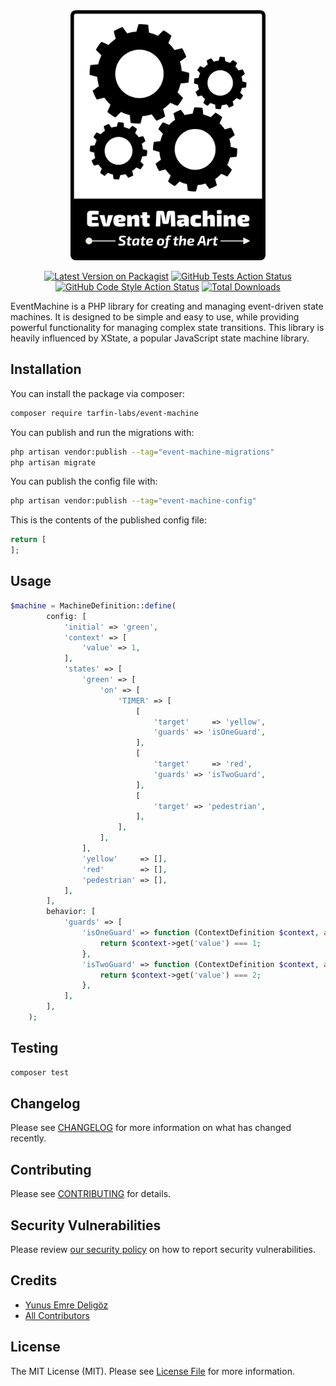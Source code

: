 <div align="center">

<picture>
  <source media="(prefers-color-scheme: dark)" srcset="./art/event-machine-logo-dark.svg">
  <img alt="Where Events Drive the Gears of Progress" src="./art/event-machine-logo-light.svg" height="400">
</picture>

[![Latest Version on Packagist](https://img.shields.io/packagist/v/tarfin-labs/event-machine.svg?style=flat-square)](https://packagist.org/packages/tarfin-labs/event-machine)
[![GitHub Tests Action Status](https://img.shields.io/github/actions/workflow/status/tarfin-labs/event-machine/run-tests.yml?branch=main&label=tests&style=flat-square)](https://github.com/tarfin-labs/event-machine/actions?query=workflow%3Arun-tests+branch%3Amain)
[![GitHub Code Style Action Status](https://img.shields.io/github/actions/workflow/status/tarfin-labs/event-machine/fix-php-code-style-issues.yml?branch=main&label=code%20style&style=flat-square)](https://github.com/tarfin-labs/event-machine/actions?query=workflow%3A"Fix+PHP+code+style+issues"+branch%3Amain)
[![Total Downloads](https://img.shields.io/packagist/dt/tarfin-labs/event-machine.svg?style=flat-square)](https://packagist.org/packages/tarfin-labs/event-machine)

</div>

EventMachine is a PHP library for creating and managing event-driven state machines. It is designed to be simple and easy to use, while providing powerful functionality for managing complex state transitions. This library is heavily influenced by XState, a popular JavaScript state machine library.

## Installation

You can install the package via composer:

```bash
composer require tarfin-labs/event-machine
```

You can publish and run the migrations with:

```bash
php artisan vendor:publish --tag="event-machine-migrations"
php artisan migrate
```

You can publish the config file with:

```bash
php artisan vendor:publish --tag="event-machine-config"
```

This is the contents of the published config file:

```php
return [
];
```

## Usage

```php
$machine = MachineDefinition::define(
        config: [
            'initial' => 'green',
            'context' => [
                'value' => 1,
            ],
            'states' => [
                'green' => [
                    'on' => [
                        'TIMER' => [
                            [
                                'target'     => 'yellow',
                                'guards' => 'isOneGuard',
                            ],
                            [
                                'target'     => 'red',
                                'guards' => 'isTwoGuard',
                            ],
                            [
                                'target' => 'pedestrian',
                            ],
                        ],
                    ],
                ],
                'yellow'     => [],
                'red'        => [],
                'pedestrian' => [],
            ],
        ],
        behavior: [
            'guards' => [
                'isOneGuard' => function (ContextDefinition $context, array $event): bool {
                    return $context->get('value') === 1;
                },
                'isTwoGuard' => function (ContextDefinition $context, array $event): bool {
                    return $context->get('value') === 2;
                },
            ],
        ],
    );
```

## Testing

```bash
composer test
```

## Changelog

Please see [CHANGELOG](CHANGELOG.md) for more information on what has changed recently.

## Contributing

Please see [CONTRIBUTING](CONTRIBUTING.md) for details.

## Security Vulnerabilities

Please review [our security policy](../../security/policy) on how to report security vulnerabilities.

## Credits

- [Yunus Emre Deligöz](https://github.com/tarfin-labs)
- [All Contributors](../../contributors)

## License

The MIT License (MIT). Please see [License File](LICENSE.md) for more information.
